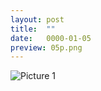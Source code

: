 ```yaml
---
layout: post
title:  ""
date:   0000-01-05
preview: 05p.png
---
```


![Picture 1]({{site.baseurl}}/images/05.png?auto=yes)
